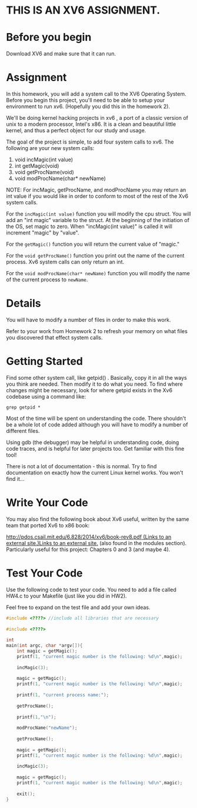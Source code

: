 # **THIS IS AN XV6 ASSIGNMENT.**

# Before you begin

Download XV6 and make sure that it can run.

# Assignment

In this homework, you will add a system call to the XV6 Operating System. Before you begin this project, you'll need to be able to setup your environment to run xv6. (Hopefully you did this in the homework 2).

We'll be doing kernel hacking projects in xv6 , a port of a classic version of unix to a modern processor, Intel's x86. It is a clean and beautiful little kernel, and thus a perfect object for our study and usage.

The goal of the project is simple, to add four system calls to xv6. The following are your new system calls:

1.  void incMagic(int value)
2.  int getMagic(void)
3.  void getProcName(void)
4.  void modProcName(char* newName)

NOTE: For incMagic, getProcName, and modProcName you may return an int value if you would like in order to conform to most of the rest of the Xv6 system calls.

For the `incMagic(int value)` function you will modify the cpu struct. You will add an "int magic" variable to the struct. At the beginning of the initiation of the OS, set magic to zero. When "incMagic(int value)" is called it will increment "magic" by "value".

For the `getMagic()` function you will return the current value of "magic."

For the `void getProcName()` function you print out the name of the current process. Xv6 system calls can only return an int.

For the `void modProcName(char* newName)` function you will modify the name of the current process to `newName`.

# Details

You will have to modify a number of files in order to make this work.

Refer to your work from Homework 2 to refresh your memory on what files you discovered that effect system calls.

# Getting Started

Find some other system call, like getpid() . Basically, copy it in all the ways you think are needed. Then modify it to do what you need. To find where changes might be necessary, look for where getpid exists in the Xv6 codebase using a command like:

 `grep getpid * `

Most of the time will be spent on understanding the code. There shouldn't be a whole lot of code added although you will have to modify a number of different files.

Using gdb (the debugger) may be helpful in understanding code, doing code traces, and is helpful for later projects too. Get familiar with this fine tool!

There is not a lot of documentation - this is normal. Try to find documentation on exactly how the current Linux kernel works. You won't find it...

# Write Your Code

You may also find the following book about Xv6 useful, written by the same team that ported Xv6 to x86 book:

[http://pdos.csail.mit.edu/6.828/2014/xv6/book-rev8.pdf (Links to an external site.)Links to an external site.](http://pdos.csail.mit.edu/6.828/2014/xv6/book-rev8.pdf) (also found in the modules section). Particularly useful for this project: Chapters 0 and 3 (and maybe 4).

# Test Your Code

Use the following code to test your code. You need to add a file called HW4.c to your Makefile (just like you did in HW2).

Feel free to expand on the test file and add your own ideas.
```c
#include <????> //include all libraries that are necessary  
  
#include <????>  
  
int  
main(int argc, char *argv[]){  
    int magic = getMagic();  
    printf(1, "current magic number is the following: %d\n",magic);  
  
    incMagic(3);  
  
    magic = getMagic();  
    printf(1, "current magic number is the following: %d\n",magic);  
  
    printf(1, "current process name:");  
  
    getProcName();  
  
    printf(1,"\n");  
  
    modProcName("newName");  
  
    getProcName();  
  
    magic = getMagic();  
    printf(1, "current magic number is the following: %d\n",magic);  
  
    incMagic(3);  
  
    magic = getMagic();  
    printf(1, "current magic number is the following: %d\n",magic);  
  
    exit();  
}
```
